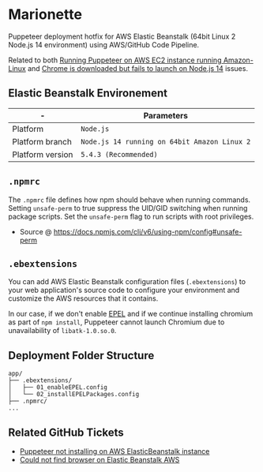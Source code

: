 # Marionette
Puppeteer deployment hotfix for AWS Elastic Beanstalk (64bit Linux 2 Node.js 14 environment) using AWS/GitHub Code Pipeline.

Related to both [Running Puppeteer on AWS EC2 instance running Amazon-Linux](https://github.com/puppeteer/puppeteer/blob/main/docs/troubleshooting.md#running-puppeteer-on-aws-ec2-instance-running-amazon-linux) and [Chrome is downloaded but fails to launch on Node.js 14](https://github.com/puppeteer/puppeteer/blob/main/docs/troubleshooting.md#chrome-is-downloaded-but-fails-to-launch-on-nodejs-14) issues.

## Elastic Beanstalk Environement
|-|Parameters|
|-|-|
|Platform|`Node.js`|
|Platform branch|`Node.js 14 running on 64bit Amazon Linux 2`|
|Platform version|`5.4.3 (Recommended)`|

## `.npmrc`
The `.npmrc` file defines how npm should behave when running commands. Setting `unsafe-perm` to true suppress the UID/GID switching when running package scripts. Set the `unsafe-perm` flag to run scripts with root privileges.
- Source @ https://docs.npmjs.com/cli/v6/using-npm/config#unsafe-perm

## `.ebextensions`
You can add AWS Elastic Beanstalk configuration files (`.ebextensions`) to your web application's source code to configure your environment and customize the AWS resources that it contains.

In our case, if we don't enable [EPEL](https://fedoraproject.org/wiki/EPEL#What_is_Extra_Packages_for_Enterprise_Linux_.28or_EPEL.29.3F) and if we continue installing chromium as part of `npm install`, Puppeteer cannot launch Chromium due to unavailability of `libatk-1.0.so.0`.

## Deployment Folder Structure
```
app/
├── .ebextensions/
│   ├── 01_enableEPEL.config
│   └── 02_installEPELPackages.config
├── .npmrc/
...
```

## Related GitHub Tickets
- [Puppeteer not installing on AWS ElasticBeanstalk instance](https://github.com/puppeteer/puppeteer/issues/685)
- [Could not find browser on Elastic Beanstalk AWS](https://github.com/puppeteer/puppeteer/issues/6920)
